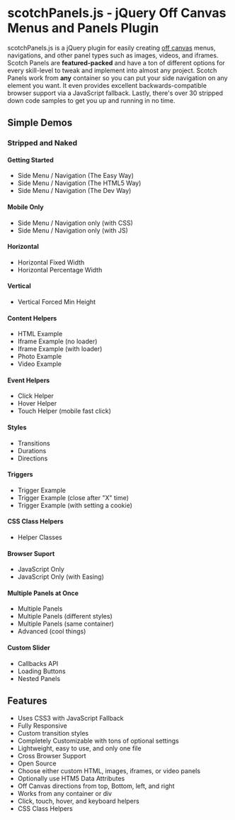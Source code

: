 # scotchPanels.js - jQuery Off Canvas Menus and Panels Plugin

scotchPanels.js is a jQuery plugin for easily creating [off canvas](http://scotch.io/tutorials/off-canvas-menus-with-css3-transitions-and-transforms) menus, navigations, and other panel types such as images, videos, and iframes. Scotch Panels are **featured-packed** and have a ton of different options for every skill-level to tweak and implement into almost any project. Scotch Panels work from **any** container so you can put your side navigation on any element you want. It even provides excellent backwards-compatible browser support via a JavaScript fallback. Lastly, there's over 30 stripped down code samples to get you up and running in no time.


## Simple Demos

### Stripped and Naked

#### Getting Started
- Side Menu / Navigation (The Easy Way)
- Side Menu / Navigation (The HTML5 Way)
- Side Menu / Navigation (The Dev Way)

#### Mobile Only
- Side Menu / Navigation only (with CSS)
- Side Menu / Navigation only (with JS)

#### Horizontal
- Horizontal Fixed Width
- Horizontal Percentage Width

#### Vertical
- Vertical Forced Min Height

#### Content Helpers
- HTML Example
- Iframe Example (no loader)
- Iframe Example (with loader)
- Photo Example
- Video Example

#### Event Helpers
- Click Helper
- Hover Helper
- Touch Helper (mobile fast click)

#### Styles
- Transitions
- Durations
- Directions

#### Triggers
- Trigger Example
- Trigger Example (close after "X" time)
- Trigger Example (with setting a cookie)

#### CSS Class Helpers
- Helper Classes

#### Browser Suport
- JavaScript Only
- JavaScript Only (with Easing)

#### Multiple Panels at Once
- Multiple Panels
- Multiple Panels (different styles)
- Multiple Panels (same container)
- Advanced (cool things)

#### Custom Slider
- Callbacks API
- Loading Buttons
- Nested Panels


## Features
- Uses CSS3 with JavaScript Fallback
- Fully Responsive
- Custom transition styles
- Completely Customizable with tons of optional settings
- Lightweight, easy to use, and only one file
- Cross Browser Support
- Open Source
- Choose either custom HTML, images, iframes, or video panels
- Optionally use HTM5 Data Attributes
- Off Canvas directions from top, Bottom, left, and right
- Works from any container or div
- Click, touch, hover, and keyboard helpers
- CSS Class Helpers